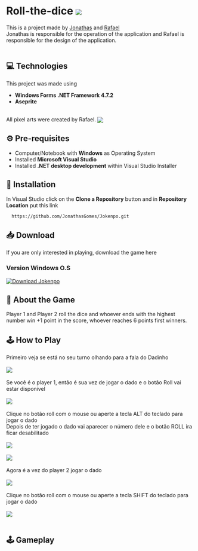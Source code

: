 # Roll-the-dice <img align="center" src="https://media.discordapp.net/attachments/956982508292046949/963939592556380221/dado_personagem.png"/></h1>

This is a project made by [Jonathas](https://github.com/JonathasGomes) and [Rafael](https://github.com/RafaelFigueiredo1)<br> 
Jonathas is responsible for the operation of the application and Rafael is responsible for the design of the application.<br><br>

## 💻 Technologies
This project was made using 
* **Windows Forms .NET Framework 4.7.2**
* **Aseprite** 

<br> All pixel arts were created by Rafael. <img align="center" src="https://media.discordapp.net/attachments/956982508292046949/968143866580574278/botao_ok.png"/>
## ⚙️ Pre-requisites
* Computer/Notebook with **Windows** as Operating System<br>
* Installed **Microsoft Visual Studio**<br>
* Installed  **.NET desktop development** within Visual Studio Installer

## 📂 Installation
In Visual Studio click on the **Clone a Repository** button and in **Repository Location** put this link
```github
  https://github.com/JonathasGomes/Jokenpo.git
```  
## 📥 Download
If you are only interested in playing, download the game here<br>
### Version Windows O.S
<!-- BEGIN LATEST DOWNLOAD BUTTON -->
[![Download Jokenpo](https://custom-icon-badges.herokuapp.com/badge/-Download-blue?style=for-the-badge&logo=download&logoColor=white "Download Jokenpo")](https://docs.google.com/uc?export=download&id=16NJEHRY50fN68o9y-qn982WE1daRBNUf)
<!-- END LATEST DOWNLOAD BUTTON -->
## 📜 About the Game
Player 1 and Player 2 roll the dice and whoever ends with the highest number win +1 point in the score, whoever reaches 6 points first winners.<br>
## 🕹 How to Play
Primeiro veja se está no seu turno olhando para a fala do Dadinho<br><br>
<img src="https://media.discordapp.net/attachments/956982508292046949/969229179285549106/p1_turn.png"><br><br>
Se você é o player 1, então é sua vez de jogar o dado e o botão Roll vai estar disponivel<br><br>
<img src="https://media.discordapp.net/attachments/956982508292046949/969230725742198804/roll_vermelho_.png"><br><br>
Clique no botão roll com o mouse ou aperte a tecla ALT do teclado para jogar o dado<br>
Depois de ter jogado o dado vai aparecer o número dele e o botão ROLL ira ficar desabilitado<br><br>
<img src="https://media.discordapp.net/attachments/956982508292046949/969233922426806333/unknown.png"><br><br> <img src="https://media.discordapp.net/attachments/956982508292046949/969233425506635807/unknown.png"><br><br>
Agora é a vez do player 2 jogar o dado<br><br>
<img src="https://media.discordapp.net/attachments/956982508292046949/969234945962831922/unknown.png"><br><br>
Clique no botão roll com o mouse ou aperte a tecla SHIFT do teclado para jogar o dado<br><br>
<img src="https://media.discordapp.net/attachments/956982508292046949/969230725742198804/roll_vermelho_.png"><br><br>

## 🕹 Gameplay
